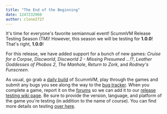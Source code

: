 ```yaml
---
title: "The End of the Beginning"
date: 1247232960
author: clone2727
---
```


It's time for everyone's favorite semiannual event! ScummVM Release Testing Season (TM)! However, this season we will be testing for **1.0.0**! That's right, **1.0.0**!

For this release, we have added support for a bunch of new games: *Cruise for a Corpse*, *Discworld*, *Discworld 2 - Missing Presumed ...!?*, *Leather Goddesses of Phobos 2*, *The Manhole*, *Return to Zork*, and *Rodney's Funscreen*.

As usual, go grab a [daily build](/downloads/#daily) of ScummVM, play through the games and submit any bugs you see along the way to the [bug tracker](http://bugs.scummvm.org/). When you complete a game, report it on the [forums](http://forums.scummvm.org/viewtopic.php?t=7599) so we can add it to our [release testing wiki page](http://wiki.scummvm.org/index.php/Release_Testing/1.0.0). Be sure to provide the version, language, and platform of the game you're testing (in addition to the name of course). You can find more details on testing [over here](http://wiki.scummvm.org/index.php/Release_Testing).
